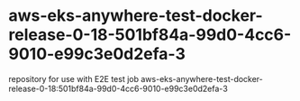 # aws-eks-anywhere-test-docker-release-0-18-501bf84a-99d0-4cc6-9010-e99c3e0d2efa-3
repository for use with E2E test job aws-eks-anywhere-test-docker-release-0-18:501bf84a-99d0-4cc6-9010-e99c3e0d2efa-3
